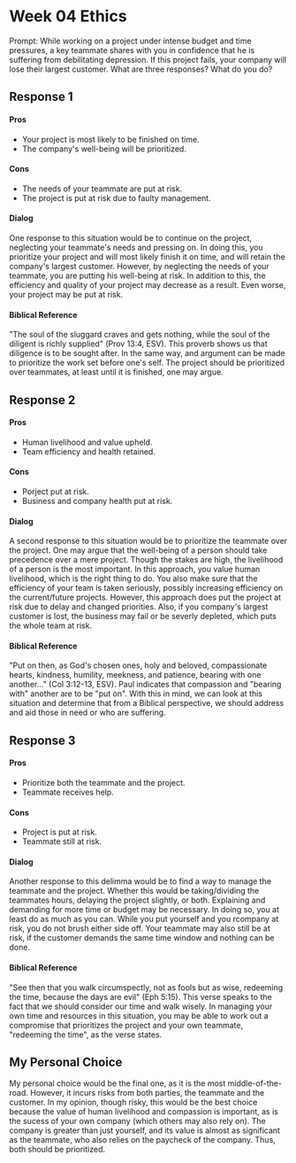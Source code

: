 # Week 04 Ethics

Prompt: While working on a project under intense budget and time pressures, a key teammate shares with you in confidence that he is suffering from debilitating depression. If this project fails, your company will lose their largest customer. What are three responses? What do you do?

<h2>Response 1</h2>

<h4>Pros</h4>

- Your project is most likely to be finished on time.
- The company's well-being will be prioritized.

<h4>Cons</h4>

- The needs of your teammate are put at risk.
- The project is put at risk due to faulty management.

<h4>Dialog</h4>

<p> One response to this situation would be to continue on the project, neglecting your teammate's needs and pressing on. In doing this, you prioritize your project and will most likely finish it on time, and will retain the company's largest customer. However, by neglecting the needs of your teammate, you are putting his well-being at risk. In addition to this, the efficiency and quality of your project may decrease as a result. Even worse, your project may be put at risk. </p>

<h4>Biblical Reference</h4>

<p> "The soul of the sluggard craves and gets nothing, while the soul of the diligent is richly supplied" (Prov 13:4, ESV). This proverb shows us that diligence is to be sought after. In the same way, and argument can be made to prioritize the work set before one's self. The project should be prioritized over teammates, at least until it is finished, one may argue.

<h2>Response 2</h2>

<h4>Pros</h4>

- Human livelihood and value upheld.
- Team efficiency and health retained.

<h4>Cons</h4>

- Porject put at risk.
- Business and company health put at risk.

<h4>Dialog</h4>

<p>A second response to this situation would be to prioritize the teammate over the project. One may argue that the well-being of a person should take precedence over a mere project. Though the stakes are high, the livelihood of a person is the most important. In this approach, you value human livelihood, which is the right thing to do. You also make sure that the efficiency of your team is taken seriously, possibly increasing efficiency on the current/future projects. However, this approach does put the project at risk due to delay and changed priorities. Also, if you company's largest customer is lost, the business may fail or be severly depleted, which puts the whole team at risk.
</p>

<h4>Biblical Reference</h4>

<p> "Put on then, as God's chosen ones, holy and beloved, compassionate hearts, kindness, humility, meekness, and patience, bearing with one another..." (Col 3:12-13, ESV). Paul indicates that compassion and "bearing with" another are to be "put on". With this in mind, we can look at this situation and determine that from a Biblical perspective, we should address and aid those in need or who are suffering.</p>

<h2>Response 3</h2>

<h4>Pros</h4>

- Prioritize both the teammate and the project.
- Teammate receives help.

<h4>Cons</h4>

- Project is put at risk.
- Teammate still at risk.

<h4>Dialog</h4>

<p> Another response to this delimma would be to find a way to manage the teammate and the project. Whether this would be taking/dividing the teammates hours, delaying the project slightly, or both. Explaining and demanding for more time or budget may be necessary. In doing so, you at least do as much as you can. While you put yourself and you rcompany at risk, you do not brush either side off. Your teammate may also still be at risk, if the customer demands the same time window and nothing can be done.

<h4>Biblical Reference</h4>

<p> "See then that you walk circumspectly, not as fools but as wise, redeeming the time, because the days are evil" (Eph 5:15). This verse speaks to the fact that we should consider our time and walk wisely. In managing your own time and resources in this situation, you may be able to work out a compromise that prioritizes the project and your own teammate, "redeeming the time", as the verse states. </p>

<h2>My Personal Choice</h2>

<p>My personal choice would be the final one, as it is the most middle-of-the-road. However, it incurs risks from both parties, the teammate and the customer. In my opinion, though risky, this would be the best choice because the value of human livelihood and compassion is important, as is the sucess of your own company (which others may also rely on). The company is greater than just yourself, and its value is almost as significant as the teammate, who also relies on the paycheck of the company. Thus, both should be prioritized.</p>